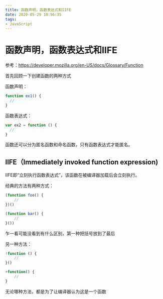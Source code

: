 ```yaml
---
title: 函数声明，函数表达式和IIFE
date: 2020-05-29 10:56:35
tags:
- JavaScript
---
```


# 函数声明，函数表达式和IIFE

参考：https://developer.mozilla.org/en-US/docs/Glossary/Function

首先回顾一下创建函数的两种方式

函数声明：

```javascript
function ex1() {
  //
}
```

函数表达式：

```javascript
var ex2 = function () {
  //
}
```

函数还可以分为匿名函数和命名函数，只有函数表达式才能匿名。





## IIFE（Immediately invoked function expression)

IIFE即“立刻执行函数表达式”，该函数在被编译器加载后会立刻执行。

经典的方法有两种方式：

```javascript
(function foo() {
    //
})()
```



```javascript
(function bar() {
    //
}())
```

乍一看可能没看到有什么区别，第一种把括号放到了最后

另一种方法：

```javascript
!function () {
    //
}()

+function() {
    //
}
```

无论哪种方法，都是为了让编译器认为这是一个函数